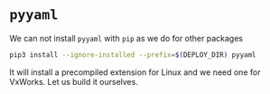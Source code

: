 # `pyyaml`

We can not install `pyyaml` with `pip` as we do for other packages

```bash
pip3 install --ignore-installed --prefix=$(DEPLOY_DIR) pyyaml
``` 

It will install a precompiled extension for Linux and we need one for VxWorks.
Let us build it ourselves. 
